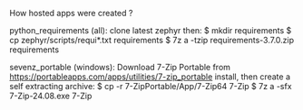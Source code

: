 How hosted apps were created ?

python_requirements (all):
clone latest zephyr then:
$ mkdir requirements
$ cp zephyr/scripts/requi*.txt requirements
$ 7z a -tzip requirements-3.7.0.zip requirements

sevenz_portable (windows):
Download 7-Zip Portable from https://portableapps.com/apps/utilities/7-zip_portable
install, then create a self extracting archive: 
$ cp -r 7-ZipPortable/App/7-Zip64 7-Zip
$ 7z a -sfx 7-Zip-24.08.exe 7-Zip
